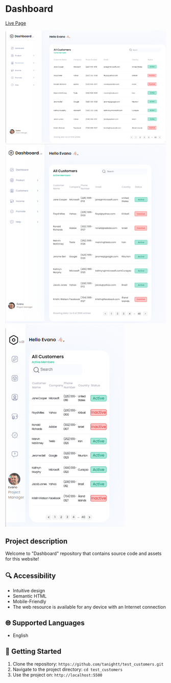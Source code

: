 # Dashboard

[Live Page]()

![Desktop](./images/desktop.png)
![Tablet](./images/tablet.png)
![Mobile](./images/mobile.png)

## Project description

Welcome to "Dashboard" repository that contains source code and
assets for this website!

## 🔍 Accessibility

- Intuitive design
- Semantic HTML
- Mobile-Friendly
- The web resource is available for any device with an Internet connection

## 🌐 Supported Languages

- English

## 🚀 Getting Started

1. Clone the repository: `https://github.com/tanightt/test_customers.git`
2. Navigate to the project directory: `cd test_customers`
3. Use the project on: `http://localhost:5500`
